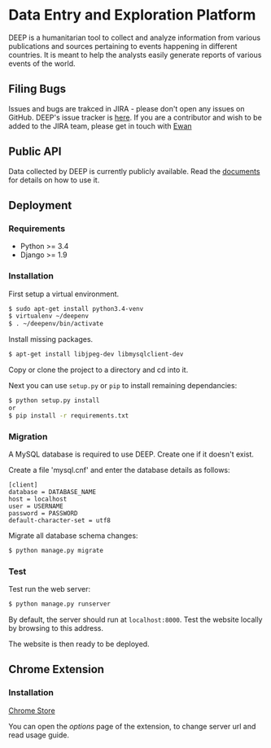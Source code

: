 # Data Entry and Exploration Platform

DEEP is a humanitarian tool to collect and analyze information from various publications and sources pertaining to events happening in different countries. It is meant to help the analysts easily generate reports of various events of the world.

## Filing Bugs
Issues and bugs are trakced in JIRA - please don't open any issues on GitHub. DEEP's issue tracker is [here](https://togglecorp.atlassian.net/issues/). If you are a contributor and wish to be added to the JIRA team, please get in touch with [Ewan](mailto:oglethorpe.ewan@gmail.com) 

## Public API

Data collected by DEEP is currently publicly available. Read the [documents](https://github.com/eoglethorpe/deep/blob/master/API.md) for details on how to use it.

## Deployment

### Requirements

* Python >= 3.4
* Django >= 1.9

### Installation

First setup a virtual environment.

```bash
$ sudo apt-get install python3.4-venv
$ virtualenv ~/deepenv
$ . ~/deepenv/bin/activate
```

Install missing packages.

```bash
$ apt-get install libjpeg-dev libmysqlclient-dev
```

Copy or clone the project to a directory and cd into it.

Next you can use ```setup.py``` or ```pip``` to install remaining dependancies:

```bash
$ python setup.py install
or
$ pip install -r requirements.txt
```



### Migration

A MySQL database is required to use DEEP. Create one if it doesn't exist.

Create a file 'mysql.cnf' and enter the database details as follows:

```
[client]
database = DATABASE_NAME
host = localhost
user = USERNAME
password = PASSWORD
default-character-set = utf8
```

Migrate all database schema changes:

```bash
$ python manage.py migrate
```

### Test

Test run the web server:

```bash
$ python manage.py runserver
```

By default, the server should run at `localhost:8000`. Test the website locally by browsing to this address.

The website is then ready to be deployed.

## Chrome Extension

### Installation
[Chrome Store](https://chrome.google.com/webstore/detail/deep-create-lead/eolekcokhpndiemngdnnicfmgehdgplp/)

You can open the *options* page of the extension, to change server url and read usage guide.
